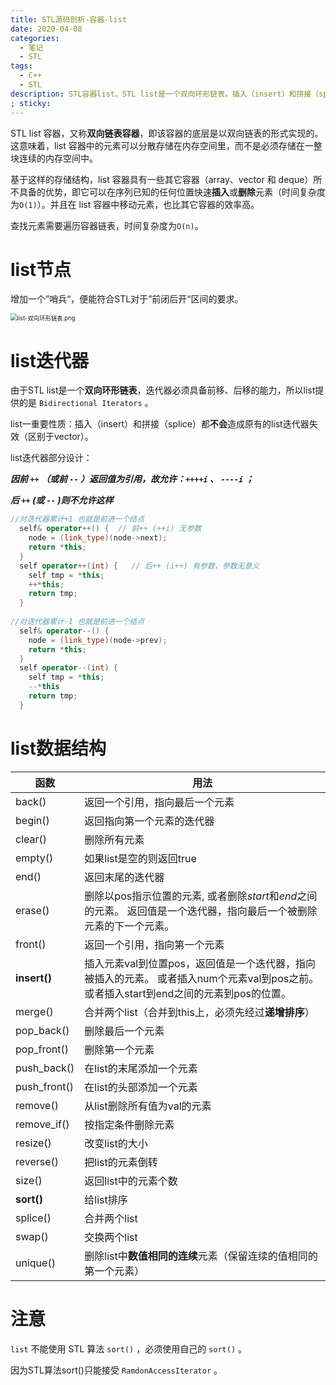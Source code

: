 ```yaml
---
title: STL源码剖析-容器-list
date: 2020-04-08
categories:
  - 笔记
  - STL
tags:
  - C++
  - STL
description: STL容器list。STL list是一个双向环形链表。插入（insert）和拼接（splice）都不会造成原有的list迭代器失效（区别于vector）。
; sticky: 
---
```


STL list 容器，又称**双向链表容器**，即该容器的底层是以双向链表的形式实现的。这意味着，list 容器中的元素可以分散存储在内存空间里，而不是必须存储在一整块连续的内存空间中。

基于这样的存储结构，list 容器具有一些其它容器（array、vector 和 deque）所不具备的优势，即它可以在序列已知的任何位置快速**插入**或**删除**元素（时间复杂度为`O(1)`）。并且在 list 容器中移动元素，也比其它容器的效率高。

查找元素需要遍历容器链表，时间复杂度为`O(n)`。

# list节点

增加一个”哨兵“，便能符合STL对于”前闭后开“区间的要求。

<img src="https://i.loli.net/2020/08/04/vMCmnAWwHZXK39Y.png" alt="list-双向环形链表.png" style="zoom:67%;" />

# list迭代器

由于STL list是一个**双向环形链表**，迭代器必须具备前移、后移的能力，所以list提供的是 `Bidirectional Iterators` 。

list一重要性质：插入（insert）和拼接（splice）都**不会**造成原有的list迭代器失效（区别于vector）。

list迭代器部分设计：

 ***因前 `++` （或前 `--` ）返回值为引用，故允许：`++++i` 、 `----i` ；***

***后 `++` (或 `--` )则不允许这样***

```cpp
//对迭代器累计+1 也就是前进一个结点
  self& operator++() { 	// 前++ (++i) 无参数
    node = (link_type)(node->next);
    return *this;
  }
  self operator++(int) {   // 后++ (i++) 有参数，参数无意义
    self tmp = *this;
    ++*this;
    return tmp;
  }
  
//对迭代器累计-1 也就是前进一个结点
  self& operator--() { 
    node = (link_type)(node->prev);
    return *this;
  }
  self operator--(int) { 
    self tmp = *this;
    --*this
    return tmp;
  }
```

# list数据结构

| 函数         | 用法                                                         |
| ------------ | ------------------------------------------------------------ |
| back()       | 返回一个引用，指向最后一个元素                               |
| begin()      | 返回指向第一个元素的迭代器                                   |
| clear()      | 删除所有元素                                                 |
| empty()      | 如果list是空的则返回true                                     |
| end()        | 返回末尾的迭代器                                             |
| erase()      | 删除以pos指示位置的元素, 或者删除*start*和*end*之间的元素。 返回值是一个迭代器，指向最后一个被删除元素的下一个元素。 |
| front()      | 返回一个引用，指向第一个元素                                 |
| **insert()** | 插入元素val到位置pos，返回值是一个迭代器，指向被插入的元素。 或者插入num个元素val到pos之前。或者插入start到end之间的元素到pos的位置。 |
| merge()      | 合并两个list（合并到this上，必须先经过**递增排序**）         |
| pop_back()   | 删除最后一个元素                                             |
| pop_front()  | 删除第一个元素                                               |
| push_back()  | 在list的末尾添加一个元素                                     |
| push_front() | 在list的头部添加一个元素                                     |
| remove()     | 从list删除所有值为val的元素                                  |
| remove_if()  | 按指定条件删除元素                                           |
| resize()     | 改变list的大小                                               |
| reverse()    | 把list的元素倒转                                             |
| size()       | 返回list中的元素个数                                         |
| **sort()**   | 给list排序                                                   |
| splice()     | 合并两个list                                                 |
| swap()       | 交换两个list                                                 |
| unique()     | 删除list中**数值相同的连续**元素（保留连续的值相同的第一个元素） |

# 注意

`list` 不能使用 STL 算法 `sort()` ，必须使用自己的 `sort()` 。

因为STL算法sort()只能接受 `RamdonAccessIterator` 。

